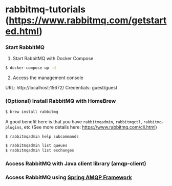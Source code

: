 rabbitmq-tutorials (https://www.rabbitmq.com/getstarted.html)
==================

### Start RabbitMQ

1. Start RabbitMQ with Docker Compose
```bash
$ docker-compose up -d
```

2. Access the management console

URL: http://localhost:15672/
Credentials: guest/guest


### (Optional) Install RabbitMQ with HomeBrew

```bash
$ brew install rabbitmq
```

A good benefit here is that you have `rabbitmqadmin`, `rabbitmqctl`, `rabbitmq-plugins`, etc (See more details here: https://www.rabbitmq.com/cli.html)

```bash
$ rabbitmqadmin help subcommands

$ rabbitmqadmin list queues
$ rabbitmqadmin list exchanges

```

### Access RabbitMQ with Java client library (amqp-client)




### Access RabbitMQ using [Spring AMQP Framework](https://spring.io/projects/spring-amqp)